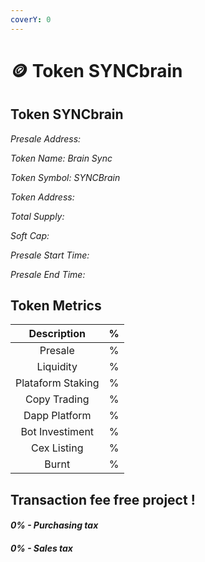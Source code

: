 ```yaml
---
coverY: 0
---
```


# 🪙 Token SYNCbrain

## Token SYNCbrain

_Presale Address:_

_Token Name: Brain Sync_

_Token Symbol: SYNCBrain_

_Token Address:_

_Total Supply:_

_Soft Cap:_

_Presale Start Time:_

_Presale End Time:_

## Token Metrics

|    Description    |  %  |
| :---------------: | :-: |
|      Presale      |  %  |
|     Liquidity     |  %  |
| Plataform Staking |  %  |
|    Copy Trading   |  %  |
|   Dapp Platform   |  %  |
|  Bot Investiment  |  %  |
|    Cex Listing    |  %  |
|       Burnt       |  %  |

## Transaction fee free project !

#### _0% - Purchasing tax_

#### _0% - Sales tax_
